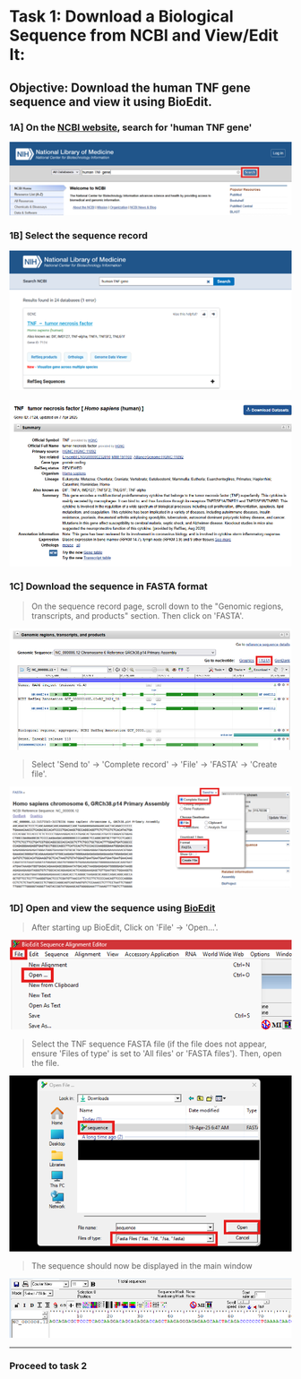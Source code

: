
# Task 1: Download a Biological Sequence from NCBI and View/Edit It:

## **Objective:** Download the human TNF gene sequence and view it using BioEdit.

### 1A] On the [NCBI website](https://www.ncbi.nlm.nih.gov/), search for 'human TNF gene'

![](Screenshots/image.png)

### 1B] Select the sequence record

![](Screenshots/1B.png)

![](Screenshots/1C1.png)

### 1C] Download the sequence in FASTA format

> On the sequence record page, scroll down to the "Genomic regions, transcripts, and products" section. Then click on 'FASTA'.

![](Screenshots/1C2.png)

> Select 'Send to' -> 'Complete record' -> 'File' -> 'FASTA' -> 'Create file'.

![](Screenshots/1C3.png)

### 1D] Open and view the sequence using [BioEdit](https://bioedit.software.informer.com/)

> After starting up BioEdit, Click on 'File' -> 'Open...'.

![](Screenshots/1D1.png)

> Select the TNF sequence FASTA file (if the file does not appear, ensure 'Files of type' is set to 'All files' or 'FASTA files'). Then, open the file.

![](Screenshots/1D2.png)

> The sequence should now be displayed in the main window

![](Screenshots/1D3.png)

---

### Proceed to task 2
